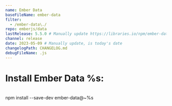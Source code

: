 ```yaml
---
name: Ember Data
baseFileName: ember-data
filter:
  - /ember-data\./
repo: emberjs/data
lastRelease: 5.5.0 # Manually update https://libraries.io/npm/ember-data throughout
channel: release
date: 2023-05-09 # Manually update, is today's date
changelogPath: CHANGELOG.md
debugFileName: .js
---
```


# Install Ember Data %s:

<br>
npm install --save-dev ember-data@~%s
